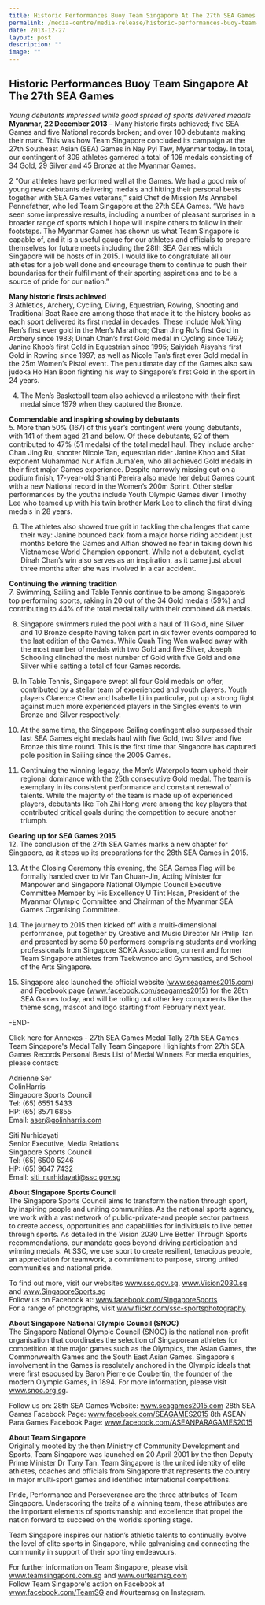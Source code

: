 ```yaml
---
title: Historic Performances Buoy Team Singapore At The 27th SEA Games
permalink: /media-centre/media-release/historic-performances-buoy-team-singapore-at-the-27th-sea-games/
date: 2013-12-27
layout: post
description: ""
image: ""
---
```

## **Historic Performances Buoy Team Singapore At The 27th SEA Games**

*Young debutants impressed while good spread of sports delivered medals*
**Myanmar, 22 December 2013** – Many historic firsts achieved; five SEA Games and five National records broken; and over 100 debutants making their mark. This was how Team Singapore concluded its campaign at the 27th Southeast Asian (SEA) Games in Nay Pyi Taw, Myanmar today. In total, our contingent of 309 athletes garnered a total of 108 medals consisting of 34 Gold, 29 Silver and 45 Bronze at the Myanmar Games.

2	“Our athletes have performed well at the Games. We had a good mix of young new debutants delivering medals and hitting their personal bests together with SEA Games veterans,” said Chef de Mission Ms Annabel Pennefather, who led Team Singapore at the 27th SEA Games. “We have seen some impressive results, including a number of pleasant surprises in a broader range of sports which I hope will inspire others to follow in their footsteps. The Myanmar Games has shown us what Team Singapore is capable of, and it is a useful gauge for our athletes and officials to prepare themselves for future meets including the 28th SEA Games which Singapore will be hosts of in 2015. I would like to congratulate all our athletes for a job well done and encourage them to continue to push their boundaries for their fulfillment of their sporting aspirations and to be a source of pride for our nation.”

**Many historic firsts achieved**
<br>
3	Athletics, Archery, Cycling, Diving, Equestrian, Rowing, Shooting and Traditional Boat Race are among those that made it to the history books as each sport delivered its first medal in decades. These include Mok Ying Ren’s first ever gold in the Men’s Marathon; Chan Jing Ru’s first Gold in Archery since 1983; Dinah Chan’s first Gold medal in Cycling since 1997; Janine Khoo’s first Gold in Equestrian since 1995; Saiyidah Aisyah’s first Gold in Rowing since 1997; as well as Nicole Tan’s first ever Gold medal in the 25m Women’s Pistol event. The penultimate day of the Games also saw judoka Ho Han Boon fighting his way to Singapore’s first Gold in the sport in 24 years.

4. The Men’s Basketball team also achieved a milestone with their first medal since 1979 when they captured the Bronze.

**Commendable and inspiring showing by debutants**
<br>
5. More than 50% (167) of this year’s contingent were young debutants, with 141 of them aged 21 and below. Of these debutants, 92 of them contributed to 47% (51 medals) of the total medal haul. They include archer Chan Jing Ru, shooter Nicole Tan, equestrian rider Janine Khoo and Silat exponent Muhammad Nur Alfian Juma'en, who all achieved Gold medals in their first major Games experience. Despite narrowly missing out on a podium finish, 17-year-old Shanti Pereira also made her debut Games count with a new National record in the Women’s 200m Sprint. Other stellar performances by the youths include Youth Olympic Games diver Timothy Lee who teamed up with his twin brother Mark Lee to clinch the first diving medals in 28 years.

6. The athletes also showed true grit in tackling the challenges that came their way: Janine bounced back from a major horse riding accident just months before the Games and Alfian showed no fear in taking down his Vietnamese World Champion opponent. While not a debutant, cyclist Dinah Chan’s win also serves as an inspiration, as it came just about three months after she was involved in a car accident.

**Continuing the winning tradition**
<br>
7. Swimming, Sailing and Table Tennis continue to be among Singapore’s top performing sports, raking in 20 out of the 34 Gold medals (59%) and contributing to 44% of the total medal tally with their combined 48 medals.

8. Singapore swimmers ruled the pool with a haul of 11 Gold, nine Silver and 10 Bronze despite having taken part in six fewer events compared to the last edition of the Games. While Quah Ting Wen walked away with the most number of medals with two Gold and five Silver, Joseph Schooling clinched the most number of Gold with five Gold and one Silver while setting a total of four Games records.

9. In Table Tennis, Singapore swept all four Gold medals on offer, contributed by a stellar team of experienced and youth players. Youth players Clarence Chew and Isabelle Li in particular, put up a strong fight against much more experienced players in the Singles events to win Bronze and Silver respectively.

10. At the same time, the Singapore Sailing contingent also surpassed their last SEA Games eight medals haul with five Gold, two Silver and five Bronze this time round. This is the first time that Singapore has captured pole position in Sailing since the 2005 Games.

11. Continuing the winning legacy, the Men’s Waterpolo team upheld their regional dominance with the 25th consecutive Gold medal. The team is exemplary in its consistent performance and constant renewal of talents. While the majority of the team is made up of experienced players, debutants like Toh Zhi Hong were among the key players that contributed critical goals during the competition to secure another triumph.

**Gearing up for SEA Games 2015**
<br>
12. The conclusion of the 27th SEA Games marks a new chapter for Singapore, as it steps up its preparations for the 28th SEA Games in 2015.

13. At the Closing Ceremony this evening, the SEA Games Flag will be formally handed over to Mr Tan Chuan-Jin, Acting Minister for Manpower and Singapore National Olympic Council Executive Committee Member by His Excellency U Tint Hsan, President of the Myanmar Olympic Committee and Chairman of the Myanmar SEA Games Organising Committee.

14. The journey to 2015 then kicked off with a multi-dimensional performance, put together by Creative and Music Director Mr Philip Tan and presented by some 50 performers comprising students and working professionals from Singapore SOKA Association, current and former Team Singapore athletes from Taekwondo and Gymnastics, and School of the Arts Singapore.

15. Singapore also launched the official website (www.seagames2015.com) and Facebook page (www.facebook.com/seagames2015) for the 28th SEA Games today, and will be rolling out other key components like the theme song, mascot and logo starting from February next year.

-END-

Click here for Annexes - 
27th SEA Games Medal Tally
27th SEA Games Team Singapore's Medal Tally
Team Singapore Highlights from 27th SEA Games
Records
Personal Bests
List of Medal Winners
For media enquiries, please contact:

Adrienne Ser
<br>GolinHarris
<br>Singapore Sports Council
<br>Tel: (65) 6551 5433
<br>HP: (65) 8571 6855
<br>Email: aser@golinharris.com

Siti Nurhidayati
<br>Senior Executive, Media Relations
<br>Singapore Sports Council
<br>Tel: (65) 6500 5246
<br>HP: (65) 9647 7432
<br>Email: siti_nurhidayati@ssc.gov.sg


**About Singapore Sports Council**
<br>
The Singapore Sports Council aims to transform the nation through sport, by inspiring people and uniting communities. As the national sports agency, we work with a vast network of public-private-and people sector partners to create access, opportunities and capabilities for individuals to live better through sports. As detailed in the Vision 2030 Live Better Through Sports recommendations, our mandate goes beyond driving participation and winning medals. At SSC, we use sport to create resilient, tenacious people, an appreciation for teamwork, a commitment to purpose, strong united communities and national pride.

To find out more, visit our websites www.ssc.gov.sg, www.Vision2030.sg and www.SingaporeSports.sg
<br>Follow us on Facebook at: www.facebook.com/SingaporeSports
<br>For a range of photographs, visit www.flickr.com/ssc-sportsphotography

**About Singapore National Olympic Council (SNOC)**
<br>
The Singapore National Olympic Council (SNOC) is the national non-profit organisation that coordinates the selection of Singaporean athletes for competition at the major games such as the Olympics, the Asian Games, the Commonwealth Games and the South East Asian Games. Singapore's involvement in the Games is resolutely anchored in the Olympic ideals that were first espoused by Baron Pierre de Coubertin, the founder of the modern Olympic Games, in 1894. For more information, please visit www.snoc.org.sg.

Follow us on:
28th SEA Games Website: www.seagames2015.com
28th SEA Games Facebook Page: www.facebook.com/SEAGAMES2015
8th ASEAN Para Games Facebook Page: www.facebook.com/ASEANPARAGAMES2015

**About Team Singapore**
<br>
Originally mooted by the then Ministry of Community Development and Sports, Team Singapore was launched on 20 April 2001 by the then Deputy Prime Minister Dr Tony Tan. Team Singapore is the united identity of elite athletes, coaches and officials from Singapore that represents the country in major multi-sport games and identified international competitions.

Pride, Performance and Perseverance are the three attributes of Team Singapore. Underscoring the traits of a winning team, these attributes are the important elements of sportsmanship and excellence that propel the nation forward to succeed on the world’s sporting stage.

Team Singapore inspires our nation’s athletic talents to continually evolve the level of elite sports in Singapore, while galvanising and connecting the community in support of their sporting endeavours.

For further information on Team Singapore, please visit www.teamsingapore.com.sg and www.ourteamsg.com 
<br>
Follow Team Singapore's action on Facebook at www.facebook.com/TeamSG and #ourteamsg on Instagram.